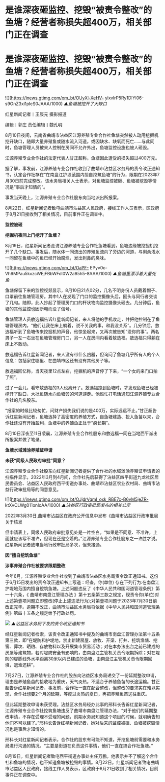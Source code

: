 # 是谁深夜砸监控、挖毁“被责令整改”的鱼塘？经营者称损失超400万，相关部门正在调查

# 是谁深夜砸监控、挖毁“被责令整改”的鱼塘？经营者称损失超400万，相关部门正在调查

![](https://inews.gtimg.com/om_bt/OUyXl-XeHV-
ylxvlrP5Ry1DIYl06-s9OnZ3xi1pIeS0JAAA/1000) _▲鱼塘被挖开了大缺口_

红星新闻记者丨王辰元 摄影报道

编辑丨郭庄 责任编辑丨魏孔明

8月10日夜间，云南省曲靖市沾益区江源养殖专业合作社鱼塘突然被人动用挖掘机挖开缺口，随即大量养殖鱼或随水流入河道，或因缺水、缺氧而死亡……与此同时，鱼塘管理人员被来人控制在房间不允许外出，鱼塘监控设施也被人砸毁。

江源养殖专业合作社的法定代表人甘正超称，鱼塘因此遭受的损失超过400万元。

据了解，事发前，江源养殖专业合作社收到了曲靖市沾益区水务局的责令改正通知书，认定合作社存在“在南盘江护堤范围内擅自挖筑鱼塘”的行为，限期在2023年7月30日前完成整改。该水务局相关人士表示，对鱼塘监控被砸、鱼塘被挖毁等情况是“事后才知情的”。

事发当天晚上，江源养殖专业合作社股东向当地派出所报案。

8月22日，红星新闻记者致电曲靖市沾益区人民政府，接线工作人员表示，区政府于8月21日接收到了相关情况，目前事件正在调查中。

**监控被砸**

**挖掘机夜间上门挖开了鱼塘？**

8月19日，红星新闻记者走访江源养殖专业合作社鱼塘看到，鱼塘边缘被挖掘机挖开了几个缺口。事发后，随水体一同流出的养殖鱼流向了旁边的河道，与剩余浅水一同留在鱼塘中的鱼已经开始腐烂，发出刺鼻的臭味。

![](https://inews.gtimg.com/om_bt/OaPF-
EPyv0o-Vh9MPau5kxzcWEjFBbWFdl0W2a95h5-8AAA/1000) _▲鱼塘里漂浮着大量死鱼_

鱼塘保留下来的监控视频显示，8月10日21点02分，几名不明身份人员戴着帽子、口罩前往鱼塘管理房。其中1人在发现了门口的监控摄像头后，回头与同行者交谈了几句。随即，此人抄起了管理房门口的杆状物向监控摄像头砸去。几分钟后，鱼塘的其他监控也因断电而没了信号。

鱼塘管理人员敖选福告诉红星新闻记者，来人将他的手机收走，并把他控制在了鱼塘管理房内，“他们让我在床上躺着，说不关我的事，和我没关系”。几分钟后，敖选福听到了鱼塘传来挖掘机的声音，他惊坐起来，又再次被告知“没你的事”。两名男子一左一右坐在鱼塘管理房门口，另一人在房间内看着敖选福。敖选福只得躺在床上不敢动。

敖选福告诉红星新闻记者，来人没有带什么凶器，但询问了鱼塘几乎所有人的个人信息：包括家住哪里、在曲靖市区还有没有其他房子等。

敖选福回忆称，当天夜里12点左右，挖掘机的声音停了下来，“一个女的来门口拍了照”。

过了一会儿，看守敖选福的3人也离开了。敖选福跑到鱼塘时，才发现鱼塘已经被挖开了缺口，大批鱼随水向鱼塘旁的河道游走。他慌忙打电话通知江源养殖专业合作社的几名股东。

“报案的时候比较匆忙，问财产损失我们说的是400万，实际远远不止。”甘正超告诉红星新闻记者，鱼塘选择了高密度的养殖方式，自鱼塘建造、投入鱼苗以来，合作社还没有开始盈利，鱼塘中的养殖鱼正处于“疯长期”。

8月10日深夜至11日凌晨，江源养殖专业合作社股东和敖选福一同在当地西平派出所报案并做了笔录。

**鱼塘水域滩涂养殖证申请**

**未获“同级人民政府审批”同意？**

江源养殖专业合作社股东向红星新闻记者提供了合作社的水域滩涂养殖证申请表的扫描件显示，2022年3月到4月间，合作社先后获得了沾益区四平街道九龙社区居民委员会、沾益区人民政府西平街道办事处、曲靖市沾益区农业农村局、曲靖市沾益行政审批局等的同意意见。

![](https://inews.gtimg.com/om_bt/OJjdrVqmI_oxk_RBE7c-B6vM5jeZR-
ktXvCLWg011onloAA/1000) _▲沾益区行政审批局发布的相关公示_

2022年3月30日,曲靖市沾益区在政府公开信息中发布《曲靖市沾益区行政审批局关于核发

但申请表上，同级人民政府审批意见处是一片空白。“如果是不同意、不准许，上面就应该写不准许，但现在还是空着的。”江源养殖专业合作社股东之一许胜才说。红星新闻记者致电当地行政审批局多次，但未接通。

**因“擅自挖筑鱼塘”**

**涉事养殖合作社被要求限期整改**

今年6月，江源养殖专业合作社收到了曲靖市沾益区水务局责令改正通知书。这份于6月15日发出的责令改正通知书上写道：经查，你(单位)
存在下列行为:在南盘江护堤地范围内擅自挖筑鱼塘。上述问题违反了《中华人民共和国河道管理条例》第一十六条，《 曲靖市南盘江管理办法
》第十五条第三款之规定，现责令你(单位)对上述第壹项问题立即整改(停止上述违法行为);对第壹项问题于2023年7月30日前改正完毕。逾期不改正，曲靖市沾益区水务局将依据《中华人民共和国河道管理条例》第四十五条之规定给予行政处罚。

![](https://inews.gtimg.com/om_bt/OvKoY1TqtW_Y2TriejUOpKZKQmOj9Aq2jO-V5sJsBuO2oAA/1000)
_▲沾益区水务局下发的责令改正通知书_

经红星新闻记者检索，该责令改正通知书中提及的曲靖市南盘江管理办法第十五条第三款，即“在堤防和护堤地，禁止新建房屋、放牧、开渠、打井、挖筑渔塘、挖窖、葬坟、晒粮、存放物料以及开展集市贸易活动；对在本办法出台之前已建成的房屋等建筑物，若对堤防安全有影响的，由南盘江主管机关责令限期拆除；对在堤防的堤脚线外水平距离30米以内已建成的渔塘，由南盘江主管机关责令限期回填，退渔还耕”。

7月27日，江源养殖专业合作社的股东向沾益区水务局递交了一份延期整改申请，理由是养殖鱼苗的接收地为重庆，天气炎热，不适合于养殖鱼苗的长途运输。甘正超告诉红星新闻记者，事发前，合作社一直在配合整改，但整改的要求实在难以实现，合作社想要2个月的延期，等度过炎热的夏日，再把养殖鱼苗送往重庆。

但此延期整改申请未获受理。沾益区水务局经办此事的邢科长告诉红星新闻记者，江源养殖专业合作社挖筑鱼塘违反了曲靖市南盘江管理办法，“对于他们的延期整改申请，不存在受理不受理的问题，前期水务局知道这个项目的时候，就明确告知他们不可以建了。”邢科长告诉红星新闻记者，她对后来的监控被砸、鱼塘被挖毁情况也是事后才知情的。

邢科长对红星新闻记者表示，合作社的股东有可能不知道，开挖鱼塘前需要和水务局进行沟通的情况。“主要是街道在负责这件事情，他们一直在搞合作社鱼塘。”

8月19日，红星新闻记者致电西平街道办事处主任万鹏，他表示并不了解这个合作社和鱼塘的情况，也不知道鱼塘被挖毁的事情。8月22日，红星新闻记者致电曲靖市沾益区人民政府，接线工作人员表示，区政府于8月21日收到了相关情况，目前事件正在调查中。

